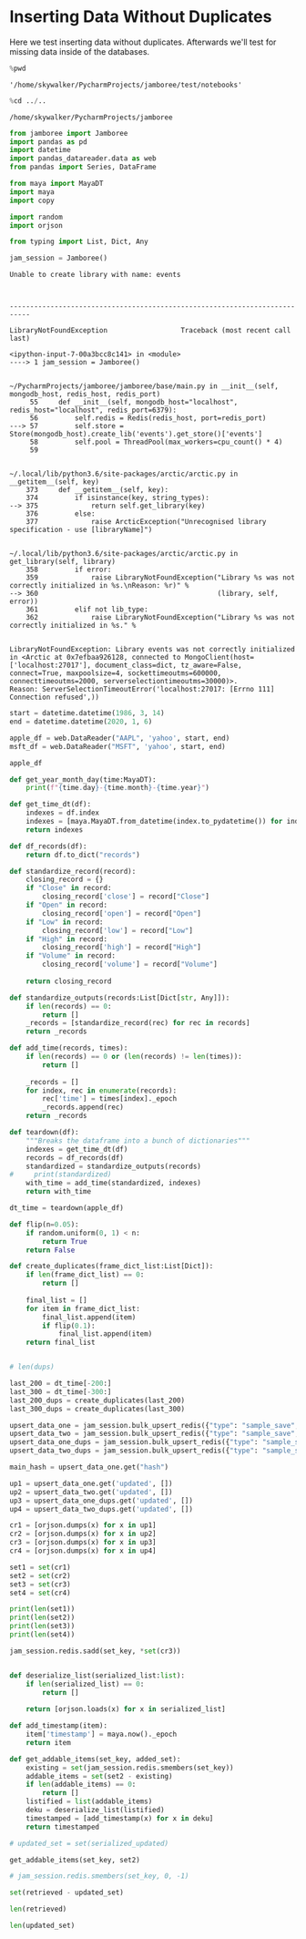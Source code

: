 # Inserting Data Without Duplicates

Here we test inserting data without duplicates. Afterwards we'll test for missing data inside of the databases.


```python
%pwd
```




    '/home/skywalker/PycharmProjects/jamboree/test/notebooks'




```python
%cd ../..
```

    /home/skywalker/PycharmProjects/jamboree



```python
from jamboree import Jamboree
import pandas as pd
import datetime
import pandas_datareader.data as web
from pandas import Series, DataFrame
```


```python
from maya import MayaDT
import maya
import copy
```


```python
import random
import orjson
```


```python
from typing import List, Dict, Any
```


```python
jam_session = Jamboree()
```

    Unable to create library with name: events



    ---------------------------------------------------------------------------

    LibraryNotFoundException                  Traceback (most recent call last)

    <ipython-input-7-00a3bcc8c141> in <module>
    ----> 1 jam_session = Jamboree()
    

    ~/PycharmProjects/jamboree/jamboree/base/main.py in __init__(self, mongodb_host, redis_host, redis_port)
         55     def __init__(self, mongodb_host="localhost", redis_host="localhost", redis_port=6379):
         56         self.redis = Redis(redis_host, port=redis_port)
    ---> 57         self.store = Store(mongodb_host).create_lib('events').get_store()['events']
         58         self.pool = ThreadPool(max_workers=cpu_count() * 4)
         59 


    ~/.local/lib/python3.6/site-packages/arctic/arctic.py in __getitem__(self, key)
        373     def __getitem__(self, key):
        374         if isinstance(key, string_types):
    --> 375             return self.get_library(key)
        376         else:
        377             raise ArcticException("Unrecognised library specification - use [libraryName]")


    ~/.local/lib/python3.6/site-packages/arctic/arctic.py in get_library(self, library)
        358         if error:
        359             raise LibraryNotFoundException("Library %s was not correctly initialized in %s.\nReason: %r)" %
    --> 360                                            (library, self, error))
        361         elif not lib_type:
        362             raise LibraryNotFoundException("Library %s was not correctly initialized in %s." %


    LibraryNotFoundException: Library events was not correctly initialized in <Arctic at 0x7efbaa926128, connected to MongoClient(host=['localhost:27017'], document_class=dict, tz_aware=False, connect=True, maxpoolsize=4, sockettimeoutms=600000, connecttimeoutms=2000, serverselectiontimeoutms=30000)>.
    Reason: ServerSelectionTimeoutError('localhost:27017: [Errno 111] Connection refused',))



```python
start = datetime.datetime(1986, 3, 14)
end = datetime.datetime(2020, 1, 6)
```


```python
apple_df = web.DataReader("AAPL", 'yahoo', start, end)
msft_df = web.DataReader("MSFT", 'yahoo', start, end)
```


```python
apple_df
```


```python
def get_year_month_day(time:MayaDT):
    print(f"{time.day}-{time.month}-{time.year}")
```


```python
def get_time_dt(df):
    indexes = df.index
    indexes = [maya.MayaDT.from_datetime(index.to_pydatetime()) for index in indexes]
    return indexes
```


```python
def df_records(df):
    return df.to_dict("records")
```


```python
def standardize_record(record):
    closing_record = {}
    if "Close" in record:
        closing_record['close'] = record["Close"]
    if "Open" in record:
        closing_record['open'] = record["Open"]
    if "Low" in record:
        closing_record['low'] = record["Low"]
    if "High" in record:
        closing_record['high'] = record["High"]
    if "Volume" in record:
        closing_record['volume'] = record["Volume"]
    
    return closing_record
```


```python
def standardize_outputs(records:List[Dict[str, Any]]):
    if len(records) == 0:
        return []
    _records = [standardize_record(rec) for rec in records]
    return _records
```


```python
def add_time(records, times):
    if len(records) == 0 or (len(records) != len(times)):
        return []
    
    _records = []
    for index, rec in enumerate(records):
        rec['time'] = times[index]._epoch
        _records.append(rec)
    return _records
```


```python
def teardown(df):
    """Breaks the dataframe into a bunch of dictionaries"""
    indexes = get_time_dt(df)
    records = df_records(df)
    standardized = standardize_outputs(records)
#     print(standardized)
    with_time = add_time(standardized, indexes)
    return with_time
```


```python
dt_time = teardown(apple_df)
```


```python
def flip(n=0.05):
    if random.uniform(0, 1) < n:
        return True
    return False
```


```python
def create_duplicates(frame_dict_list:List[Dict]):
    if len(frame_dict_list) == 0:
        return []
    
    final_list = []
    for item in frame_dict_list:
        final_list.append(item)
        if flip(0.1):
            final_list.append(item)
    return final_list
```


```python

```


```python
# len(dups)
```


```python
last_200 = dt_time[-200:]
last_300 = dt_time[-300:]
last_200_dups = create_duplicates(last_200)
last_300_dups = create_duplicates(last_300)
```


```python
upsert_data_one = jam_session.bulk_upsert_redis({"type": "sample_save", "asset": "AAPL", "label": "duplication"}, last_200)
upsert_data_two = jam_session.bulk_upsert_redis({"type": "sample_save", "asset": "AAPL", "label": "duplication"}, last_300)
upsert_data_one_dups = jam_session.bulk_upsert_redis({"type": "sample_save", "asset": "AAPL", "label": "duplication"}, last_200_dups)
upsert_data_two_dups = jam_session.bulk_upsert_redis({"type": "sample_save", "asset": "AAPL", "label": "duplication"}, last_300_dups)
```


```python
main_hash = upsert_data_one.get("hash")
```


```python
up1 = upsert_data_one.get('updated', [])
up2 = upsert_data_two.get('updated', [])
up3 = upsert_data_one_dups.get('updated', [])
up4 = upsert_data_two_dups.get('updated', [])
```


```python
cr1 = [orjson.dumps(x) for x in up1]
cr2 = [orjson.dumps(x) for x in up2]
cr3 = [orjson.dumps(x) for x in up3]
cr4 = [orjson.dumps(x) for x in up4]
```


```python
set1 = set(cr1)
set2 = set(cr2)
set3 = set(cr3)
set4 = set(cr4)
```


```python
print(len(set1))
print(len(set2))
print(len(set3))
print(len(set4))
```


```python
jam_session.redis.sadd(set_key, *set(cr3))
```


```python

```


```python
def deserialize_list(serialized_list:list):
    if len(serialized_list) == 0:
        return []
    
    return [orjson.loads(x) for x in serialized_list]
```


```python
def add_timestamp(item):
    item['timestamp'] = maya.now()._epoch
    return item
```


```python
def get_addable_items(set_key, added_set):
    existing = set(jam_session.redis.smembers(set_key))
    addable_items = set(set2 - existing)
    if len(addable_items) == 0:
        return []
    listified = list(addable_items)
    deku = deserialize_list(listified)
    timestamped = [add_timestamp(x) for x in deku]
    return timestamped
```


```python
# updated_set = set(serialized_updated)
```


```python
get_addable_items(set_key, set2)
```


```python
# jam_session.redis.smembers(set_key, 0, -1)
```


```python
set(retrieved - updated_set)
```


```python
len(retrieved)
```


```python
len(updated_set)
```


```python

```

